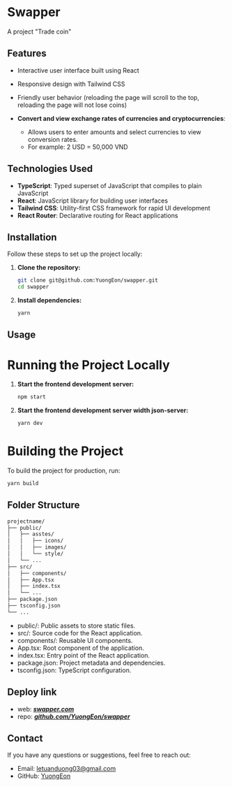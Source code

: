 # Swapper

A project "Trade coin"

## Features

- Interactive user interface built using React
- Responsive design with Tailwind CSS
- Friendly user behavior (reloading the page will scroll to the top, reloading the page will not lose coins)
- **Convert and view exchange rates of currencies and cryptocurrencies**:

  - Allows users to enter amounts and select currencies to view conversion rates.
  - For example: 2 USD = 50,000 VND

## Technologies Used

- **TypeScript**: Typed superset of JavaScript that compiles to plain JavaScript
- **React**: JavaScript library for building user interfaces
- **Tailwind CSS**: Utility-first CSS framework for rapid UI development
- **React Router**: Declarative routing for React applications

## Installation

Follow these steps to set up the project locally:

1. **Clone the repository:**

   ```bash
   git clone git@github.com:YuongEon/swapper.git
   cd swapper
   ```

2. **Install dependencies:**

   ```bash
   yarn
   ```

## Usage

# Running the Project Locally

1. **Start the frontend development server:**

   ```bash
   npm start
   ```

2. **Start the frontend development server width json-server:**

   ```bash
   yarn dev
   ```

# Building the Project

To build the project for production, run:

```bash
yarn build
```

## Folder Structure

```bash
projectname/
├── public/
│   ├── asstes/
│   │   ├── icons/
│   │   ├── images/
│   │   └── style/
│   └── ...
├── src/
│   ├── components/
│   ├── App.tsx
│   ├── index.tsx
│   └── ...
├── package.json
├── tsconfig.json
└── ...
```

- public/: Public assets to store static files.
- src/: Source code for the React application.
- components/: Reusable UI components.
- App.tsx: Root component of the application.
- index.tsx: Entry point of the React application.
- package.json: Project metadata and dependencies.
- tsconfig.json: TypeScript configuration.

## Deploy link

- web: **_[swapper.com](https://swapper-ljqztzus8-duong-mach-projects.vercel.app/)_**
- repo: **_[github.com/YuongEon/swapper](https://github.com/YuongEon/swapper)_**


## Contact

If you have any questions or suggestions, feel free to reach out:

- Email: [letuanduong03@gmail.com](letuanduong03@gmail.com)
- GitHub: [YuongEon](https://github.com/YuongEon)
